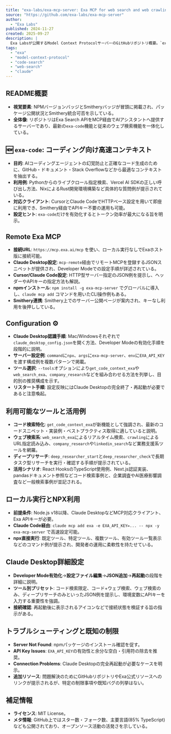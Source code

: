 ```yaml
---
title: "exa-labs/exa-mcp-server: Exa MCP for web search and web crawling!"
source: "https://github.com/exa-labs/exa-mcp-server"
author:
  - "Exa Labs"
published: 2024-11-27
created: 2025-09-27
description: |
  Exa Labsが公開するModel Context ProtocolサーバーのGitHubリポジトリ概要。`exa-code`を含む検索・コード検索ツール群の特徴、リモート接続・ローカル実行手順、Claude DesktopやCursor向けの設定方法、トラブルシューティングまでを網羅している。
tags:
  - "exa"
  - "model-context-protocol"
  - "code-search"
  - "web-search"
  - "claude"
---
```


## README概要

- **視覚要素**: NPMバージョンバッジとSmitheryバッジが冒頭に掲載され、パッケージ公開状況とSmithery統合可否を示している。
- **全体像**: リポジトリはExa Search APIをMCP経由でAIアシスタントへ提供するサーバーであり、最新の`exa-code`機能と従来のウェブ検索機能を一体化している。

## 🆕 `exa-code`: コーディング向け高速コンテキスト

- **目的**: AIコーディングエージェントの幻覚防止と正確なコード生成のために、GitHub・ドキュメント・Stack Overflowなどから最適なコンテキストを抽出する。
- **利用例**: Pythonからのライブクロール指定検索、Vercel AI SDKの正しい呼び出し方法、NixによるRust開発環境構築など具体的な質問例が提示されている。
- **対応クライアント**: CursorとClaude CodeでHTTPベース設定を用いて即座に利用でき、Smithery経由でAPIキー不要の運用も可能。
- **設定ヒント**: `exa-code`だけを有効化するとトークン効率が最大になる旨を明示。

## Remote Exa MCP

- **接続URL**: `https://mcp.exa.ai/mcp` を使い、ローカル実行なしでExaホスト版に接続可能。
- **Claude Desktop設定**: `mcp-remote`経由でリモートMCPを登録するJSONスニペットが提供され、Developer Modeでの設定手順が詳述されている。
- **Cursor/Claude Code設定**: HTTP型サーバー指定のJSON例を提示し、ヘッダーやAPIキーの指定方法も解説。
- **npmインストール**: `npm install -g exa-mcp-server` でグローバルに導入し、`claude mcp add` コマンドを用いたCLI操作例もある。
- **Smithery連携**: Smithery上でのサーバー公開ページが案内され、キーなし利用を後押ししている。

## Configuration ⚙️

- **Claude Desktop認識手順**: Mac/Windowsそれぞれで`claude_desktop_config.json`を開く方法、Developer Modeの有効化手順を段階的に説明。
- **サーバー設定例**: `command`に`npx`、`args`に`exa-mcp-server`、`env`に`EXA_API_KEY`を渡す構成例を複数パターンで掲載。
- **ツール選択**: `--tools`オプションにより`get_code_context_exa`や`web_search_exa`、`company_research`などを組み合わせる方法を列挙し、目的別の推奨構成を示す。
- **リスタート手順**: 設定反映にはClaude Desktopの完全終了・再起動が必要であると注意喚起。

## 利用可能なツールと活用例

- **コード検索特化**: `get_code_context_exa`が新機能として強調され、最新のコードスニペット・実装例・ベストプラクティス取得に適していると説明。
- **ウェブ検索系**: `web_search_exa`によるリアルタイム検索、`crawling`によるURL指定読み込み、`company_research`や`linkedin_search`など業務支援系ツールを網羅。
- **ディープリサーチ**: `deep_researcher_start`と`deep_researcher_check`で長期タスク型リサーチを実行・確認する手順が提示されている。
- **活用シナリオ**: React HooksのTypeScript使用例、Next.js認証実装、pandasドキュメント参照などコード検索事例と、企業調査やAI医療影響調査など一般検索事例が並記される。

## ローカル実行とNPX利用

- **前提条件**: Node.js v18以降、Claude DesktopなどMCP対応クライアント、Exa APIキーが必要。
- **Claude Code経由**: `claude mcp add exa -e EXA_API_KEY=... -- npx -y exa-mcp-server` で高速設定可能。
- **npx直接実行**: 既定ツール、特定ツール、複数ツール、有効ツール一覧表示などのコマンド例が提示され、開発者の運用に柔軟性を持たせている。

## Claude Desktop詳細設定

- **Developer Mode有効化**→**設定ファイル編集**→**JSON追加**→**再起動**の段階を詳細に説明。
- **ツール別プリセット**: コード検索限定、コード+ウェブ検索、ウェブ検索のみ、ディープリサーチのみといったJSON例を提示し、環境変数にAPIキーを入力する重要性を強調。
- **接続確認**: 再起動後に表示されるアイコンなどで接続状態を検証する旨の指示がある。

## トラブルシューティングと既知の制限

- **Server Not Found**: npmパッケージのインストール確認を促す。
- **API Key Issues**: `EXA_API_KEY`の有効性と余分な空白・引用符の除去を推奨。
- **Connection Problems**: Claude Desktopの完全再起動が必要なケースを明示。
- **追加リソース**: 問題解決のためにGitHubリポジトリやExa公式リソースへのリンクが提示されるが、特定の制限事項や既知バグの列挙はない。

## 補足情報

- **ライセンス**: MIT License。
- **メタ情報**: GitHub上ではスター数・フォーク数、主要言語(85% TypeScript)なども公開されており、オープンソース活動の活発さを示している。
